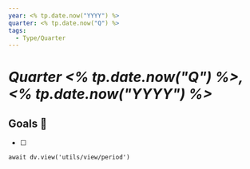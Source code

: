 ```yaml
---
year: <% tp.date.now("YYYY") %>
quarter: <% tp.date.now("Q") %>
tags:
  - Type/Quarter
---
```


# _Quarter <% tp.date.now("Q") %>, <% tp.date.now("YYYY") %>_

## Goals 🎯

- [ ] 

```dataviewjs
await dv.view('utils/view/period')
```